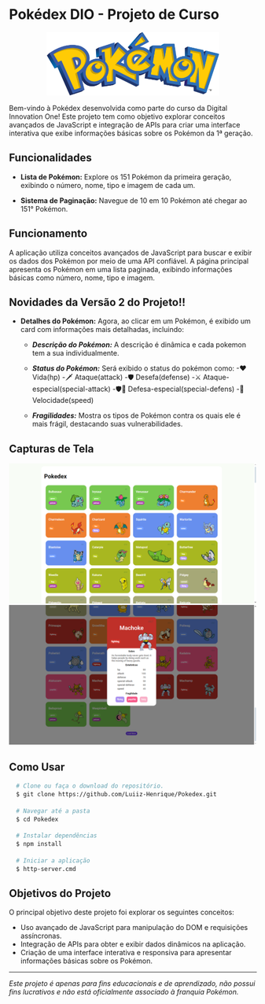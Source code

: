 # Pokédex DIO - Projeto de Curso

<p align="center" >
  <img src="Title_Pokemon.png" alt="Pokémon Banner" width="350px"/>
</p>



Bem-vindo à Pokédex desenvolvida como parte do curso da Digital Innovation One! Este projeto tem como objetivo explorar conceitos avançados de JavaScript e integração de APIs para criar uma interface interativa que exibe informações básicas sobre os Pokémon da 1ª geração.

## Funcionalidades

- **Lista de Pokémon:** Explore os 151 Pokémon da primeira geração, exibindo o número, nome, tipo e imagem de cada um.

- **Sistema de Paginação:** Navegue de 10 em 10 Pokémon até chegar ao 151° Pokémon.

## Funcionamento

A aplicação utiliza conceitos avançados de JavaScript para buscar e exibir os dados dos Pokémon por meio de uma API confiável. A página principal apresenta os Pokémon em uma lista paginada, exibindo informações básicas como número, nome, tipo e imagem.

## Novidades da Versão 2 do Projeto!!

- **Detalhes do Pokémon:** Agora, ao clicar em um Pokémon, é exibido um card com informações mais detalhadas, incluindo:
  
  - ***Descrição do Pokémon:*** A descrição é dinâmica e cada pokemon tem a sua individualmente.
  - ***Status do Pokémon:*** Será exibido o status do pokémon como:
      -♥ Vida(hp)
      -🗡 Ataque(attack)
      -🛡 Desefa(defense)
      -⚔ Ataque-especial(special-attack)
      -🛡🌟 Defesa-especial(special-defens)
      -💨 Velocidade(speed)

  - ***Fragilidades:*** Mostra os tipos de Pokémon contra os quais ele é mais frágil, destacando suas vulnerabilidades.

## Capturas de Tela

<p align="center" >
  <img src="Pokedex.png" alt="Página Inicial"/>
  <img src="Popup_of_characteristics.png" alt="popup das informações do pokemon"/>
</p>

## Como Usar

```bash
  # Clone ou faça o download do repositório. 
  $ git clone https://github.com/Luiiz-Henrique/Pokedex.git

  # Navegar até a pasta
  $ cd Pokedex

  # Instalar dependências 
  $ npm install

  # Iniciar a aplicação
  $ http-server.cmd
```

## Objetivos do Projeto

O principal objetivo deste projeto foi explorar os seguintes conceitos:

- Uso avançado de JavaScript para manipulação do DOM e requisições assíncronas.
- Integração de APIs para obter e exibir dados dinâmicos na aplicação.
- Criação de uma interface interativa e responsiva para apresentar informações básicas sobre os Pokémon.

---

*Este projeto é apenas para fins educacionais e de aprendizado, não possui fins lucrativos e não está oficialmente associado à franquia Pokémon.*
